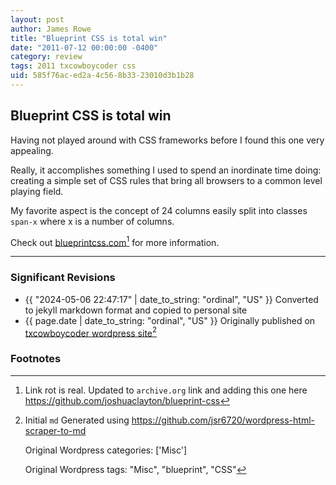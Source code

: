 ```yaml
---
layout: post
author: James Rowe
title: "Blueprint CSS is total win"
date: "2011-07-12 00:00:00 -0400"
category: review
tags: 2011 txcowboycoder css
uid: 585f76ac-ed2a-4c56-8b33-23010d3b1b28
---
```


## Blueprint CSS is total win

Having not played around with CSS frameworks before I found this one very appealing.

Really, it accomplishes something I used to spend an inordinate time doing: creating a simple set of CSS rules that bring all browsers to a common level playing field.

My favorite aspect is the concept of 24 columns easily split into classes `span-x` where x is a number of columns.

Check out [blueprintcss.com](https://web.archive.org/web/20110728085733/http://www.blueprintcss.org/)[^archive] for more information.

---

### Significant Revisions

- {{ "2024-05-06 22:47:17" | date_to_string: "ordinal", "US" }} Converted to jekyll markdown format and copied to personal site
- {{ page.date | date_to_string: "ordinal", "US" }} Originally published on [txcowboycoder wordpress site](https://txcowboycoder.wordpress.com/2011/07/12/blueprint-css-is-total-win/)[^draft]

### Footnotes

[^archive]: Link rot is real. Updated to `archive.org` link and adding this one here <https://github.com/joshuaclayton/blueprint-css>

[^draft]: Initial `md` Generated using <https://github.com/jsr6720/wordpress-html-scraper-to-md>

    Original Wordpress categories: ['Misc']

    Original Wordpress tags: "Misc", "blueprint", "CSS"